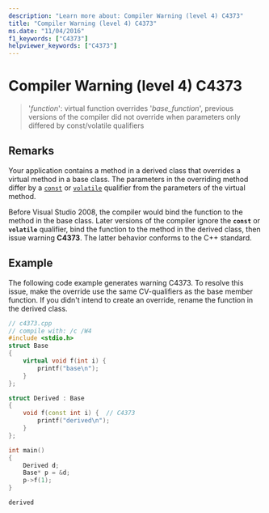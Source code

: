 ```yaml
---
description: "Learn more about: Compiler Warning (level 4) C4373"
title: "Compiler Warning (level 4) C4373"
ms.date: "11/04/2016"
f1_keywords: ["C4373"]
helpviewer_keywords: ["C4373"]
---
```

# Compiler Warning (level 4) C4373

> '*function*': virtual function overrides '*base_function*', previous versions of the compiler did not override when parameters only differed by const/volatile qualifiers

## Remarks

Your application contains a method in a derived class that overrides a virtual method in a base class. The parameters in the overriding method differ by a [`const`](../../cpp/const-cpp.md) or [`volatile`](../../cpp/volatile-cpp.md) qualifier from the parameters of the virtual method.

Before Visual Studio 2008, the compiler would bind the function to the method in the base class. Later versions of the compiler ignore the **`const`** or **`volatile`** qualifier, bind the function to the method in the derived class, then issue warning **C4373**. The latter behavior conforms to the C++ standard.

## Example

The following code example generates warning C4373. To resolve this issue, make the override use the same CV-qualifiers as the base member function. If you didn't intend to create an override, rename the function in the derived class.

```cpp
// c4373.cpp
// compile with: /c /W4
#include <stdio.h>
struct Base
{
    virtual void f(int i) {
        printf("base\n");
    }
};

struct Derived : Base
{
    void f(const int i) {  // C4373
        printf("derived\n");
    }
};

int main()
{
    Derived d;
    Base* p = &d;
    p->f(1);
}
```

```Output
derived
```
